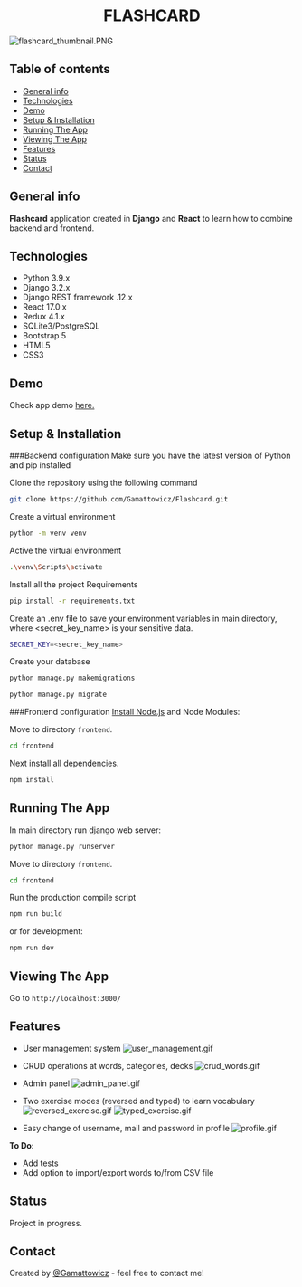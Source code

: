 <div align="center">
<h1 align="center">FLASHCARD</h1></div>

![flashcard_thumbnail.PNG](readme/flashcard_thumbnail.PNG)

## Table of contents
* [General info](#general-info)
* [Technologies](#technologies)
* [Demo](#demo)
* [Setup & Installation](#setup-&-installation)
* [Running The App](#running-the-app)
* [Viewing The App](#viewing-the-app)
* [Features](#features)
* [Status](#status)
* [Contact](#contact)

## General info
 **Flashcard** application created in **Django** and **React** to learn how to combine backend and frontend.

## Technologies
* Python 3.9.x
* Django 3.2.x
* Django REST framework .12.x
* React 17.0.x
* Redux 4.1.x
* SQLite3/PostgreSQL
* Bootstrap 5
* HTML5
* CSS3

## Demo
Check app demo [here.](https://flashcard-gamattowicz.herokuapp.com/)

## Setup & Installation

###Backend configuration
Make sure you have the latest version of Python and pip installed

Clone the repository using the following command
```bash
git clone https://github.com/Gamattowicz/Flashcard.git
```
Create a virtual environment
```bash
python -m venv venv
```
Active the virtual environment
```bash
.\venv\Scripts\activate
```
Install all the project Requirements
```bash
pip install -r requirements.txt
```
Create an .env file to save your environment variables in main directory, where <secret_key_name> is your sensitive data.
```bash
SECRET_KEY=<secret_key_name>
```
Create your database
```bash
python manage.py makemigrations
```
```bash
python manage.py migrate
```

###Frontend configuration
[Install Node.js](https://nodejs.org/en/) and Node Modules:


Move to directory ```frontend```.
```bash
cd frontend
```
Next install all dependencies.
```bash
npm install
```

## Running The App
In main directory run django web server:
```bash
python manage.py runserver
```
Move to directory ```frontend```.
```bash
cd frontend
```
Run the production compile script
```bash
npm run build
```
or for development:
```bash
npm run dev
```

## Viewing The App
Go to `http://localhost:3000/`

## Features
* User management system ![user_management.gif](readme/user_management.gif)

* CRUD operations at words, categories, decks ![crud_words.gif](readme/crud_word.gif)

* Admin panel ![admin_panel.gif](readme/admin_panel.gif)

* Two exercise modes (reversed and typed) to learn vocabulary ![reversed_exercise.gif](readme/reversed_exercise.gif)
![typed_exercise.gif](readme/typed_exercise.gif)
* Easy change of username, mail and password in profile ![profile.gif](readme/profile.gif)


**To Do:**
* Add tests
* Add option to import/export words to/from CSV file

## Status 
Project in progress.

## Contact
Created by [@Gamattowicz](https://github.com/Gamattowicz) - feel free to contact me!
